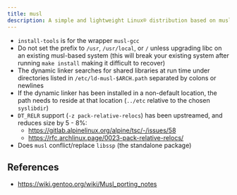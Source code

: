 ```yaml
---
title: musl
description: A simple and lightweight Linux® distribution based on musl libc and toybox
---
```


- `install-tools` is for the wrapper `musl-gcc`
- Do not set the prefix to `/usr`, `/usr/local`, or `/` unless upgrading libc on an existing musl-based system (this will break your existing system after running `make install` making it difficult to recover)
- The dynamic linker searches for shared libraries at run time under directories listed in `/etc/ld-musl-$ARCH.path` separated by colons or newlines
- If the dynamic linker has been installed in a non-default location, the path needs to reside at that location (`../etc` relative to the chosen `syslibdir`)
- `DT_RELR` support (`-z pack-relative-relocs`) has been upstreamed, and reduces size by 5 - 8%:
  - https://gitlab.alpinelinux.org/alpine/tsc/-/issues/58
  - https://rfc.archlinux.page/0023-pack-relative-relocs/
- Does `musl` conflict/replace `libssp` (the standalone package)

## References
- https://wiki.gentoo.org/wiki/Musl_porting_notes
